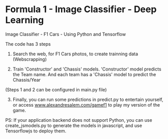 # Formula 1 - Image Classifier - Deep Learning
Image Classifier - F1 Cars - Using Python and Tensorflow

The code has 3 steps

1) Search the web, for F1 Cars photos, to create trainning data (Webscrapping)

2) Train 'Constructor' and 'Chassis' models. 'Constructor' model predicts the Team name. And each team has a 'Chassis' model to predict the Chassis/Year

(Steps 1 and 2 can be configured in main.py file)

3) Finally, you can run some predictions in predict.py to entertain yourself, or access www.alexandresalem.com/gamef1 to play my version of the game.
  

PS: If your application backend does not support Python, you can use create_jsmodels.py to generate the models in javascript, and use Tensorflowjs to deploy them. 